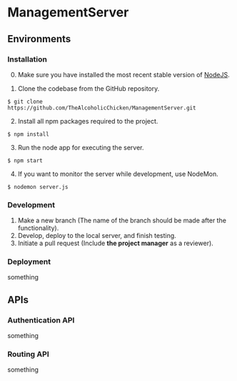 # ManagementServer

## Environments

### Installation

0. Make sure you have installed the most recent stable version of [NodeJS](https://nodejs.org/en/download/).

1. Clone the codebase from the GitHub repository.
```
$ git clone https://github.com/TheAlcoholicChicken/ManagementServer.git
```

2. Install all npm packages required to the project.
```
$ npm install
```

3. Run the node app for executing the server.
```
$ npm start
```

4. If you want to monitor the server while development, use NodeMon.
```
$ nodemon server.js
```

### Development

1. Make a new branch (The name of the branch should be made after the functionality).
2. Develop, deploy to the local server, and finish testing.
3. Initiate a pull request (Include **the project manager** as a reviewer).

### Deployment

something

## APIs

### Authentication API

something

### Routing API

something
